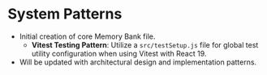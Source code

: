 # System Patterns

- Initial creation of core Memory Bank file.
  - **Vitest Testing Pattern**: Utilize a `src/testSetup.js` file for global test utility configuration when using Vitest with React 19.
- Will be updated with architectural design and implementation patterns.

